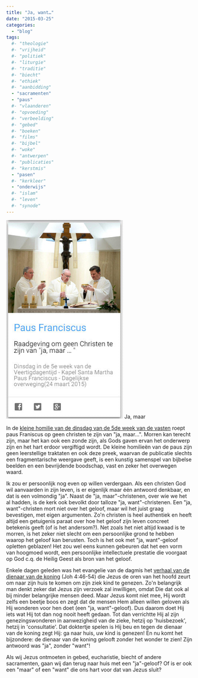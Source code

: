 ```yaml
---
title: "Ja, want…"
date: "2015-03-25"
categories: 
  - "blog"
tags:
  #- "theologie"
  #- "vrijheid"
  #- "politiek"
  #- "liturgie"
  #- "traditie"
  #- "biecht"
  #- "ethiek"
  #- "aanbidding"
  - "sacramenten"
  - "paus"
  #- "vlaanderen"
  #- "opvoeding"
  #- "verbeelding"
  #- "gebed"
  #- "boeken"
  #- "films"
  #- "bijbel"
  #- "woke"
  #- "antwerpen"
  #- "publicaties"
  #- "kerstmis"
  - "pasen"
  #- "kerkleer"
  - "onderwijs"
  #- "islam"
  #- "leven"
  #- "synode"
---
```


[![Ja, maar](images/jamaar.jpg)](/blog/ja-want/) Ja, maar

In de [kleine homilie van de dinsdag van de 5de week van de vasten](http://www.rkdocumenten.nl/rkdocs/index.php?mi=600&doc=5861) roept paus Franiscus op geen christen te zijn van "ja, maar…". Morren kan terecht zijn, maar het kan ook een zonde zijn, als Gods gaven ervan het onderwerp zijn en het hart erdoor vergiftigd wordt. De kleine homilieën van de paus zijn geen leerstellige traktaten en ook deze preek, waarvan de publicatie slechts een fragmentarische weergave geeft, is een kunstig samenspel van bijbelse beelden en een bevrijdende boodschap, vast en zeker het overwegen waard.

Ik zou er persoonlijk nog even op willen verdergaan. Als een christen God wil aanvaarden in zijn leven, is er eigenlijk maar één antwoord denkbaar, en dat is een volmondig "ja". Naast de "ja, maar"-christenen, over wie we het al hadden, is de kerk ook bevolkt door talloze "ja, want"-christenen. Een "ja, want"-christen mort niet over het geloof, maar wil het juist graag bevestigen, met eigen argumenten. Zo'n christen is heel authentiek en heeft altijd een getuigenis paraat over hoe het geloof zijn leven concreet betekenis geeft (of is het andersom?). Net zoals het niet altijd kwaad is te morren, is het zeker niet slecht om een persoonlijke grond te hebben waarop het geloof kan berusten. Toch is het ook met "ja, want"-geloof opletten geblazen! Het zou wel eens kunnen gebeuren dat het een vorm van hoogmoed wordt, een persoonlijke intellectuele prestatie die voorgaat op God c.q. de Heilig Geest als bron van het geloof.

Enkele dagen geleden was het evangelie van de dagmis het [verhaal van de dienaar van de koning](http://www.willibrordbijbel.nl/?p=page&i=67036,67044) (Joh 4:46-54) die Jezus de oren van het hoofd zeurt om naar zijn huis te komen om zijn ziek kind te genezen. Zo'n belangrijk man denkt zeker dat Jezus zijn verzoek zal inwilligen, omdat Die dat ook al bij minder belangrijke mensen deed. Maar Jezus komt niet mee, Hij wordt zelfs een beetje boos en zegt dat de mensen Hem alleen willen geloven als Hij wonderen voor hen doet (een "ja, want"-geloof). Dus daarom doet Hij iets wat Hij tot dan nog nooit heeft gedaan. Tot dan verrichtte Hij al zijn genezingswonderen in aanwezigheid van de zieke, hetzij op 'huisbezoek', hetzij in 'consultatie'. Dat doktertje spelen is Hij beu en tegen de dienaar van de koning zegt Hij: ga naar huis, uw kind is genezen! En nu komt het bijzondere: de dienaar van de koning gelooft zonder het wonder te zien! Zijn antwoord was "ja", zonder "want"!

Als wij Jezus ontmoeten in gebed, eucharistie, biecht of andere sacramenten, gaan wij dan terug naar huis met een "ja"-geloof? Of is er ook een "maar" of een "want" die ons hart voor dat van Jezus sluit?
